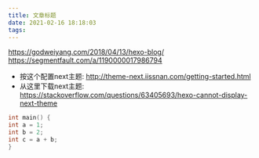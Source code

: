 ```yaml
---
title: 文章标题
date: 2021-02-16 18:18:03
tags:
---
```

https://godweiyang.com/2018/04/13/hexo-blog/
https://segmentfault.com/a/1190000017986794
- 按这个配置next主题: http://theme-next.iissnan.com/getting-started.html
- 从这里下载next主题: https://stackoverflow.com/questions/63405693/hexo-cannot-display-next-theme
```c
int main() {
int a = 1;
int b = 2;
int c = a + b;
}
```
